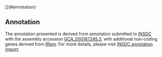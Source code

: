 []{#annotation}

Annotation
----------

The annotation presented is derived from annotation submitted to
[INSDC](http://www.insdc.org) with the assembly accession
[GCA\_000187245.3](http://www.ebi.ac.uk/ena/data/view/GCA_000187245.3),
with additional non-coding genes derived from
[Rfam](http://rfam.xfam.org/). For more details, please visit [INSDC
annotation
import](http://ensemblgenomes.org/info/data/insdc_annotation).
